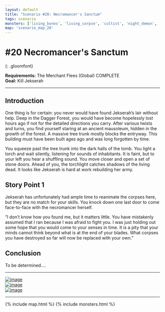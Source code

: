 ```yaml
---
layout: default
title: "Scenario #20: Necromancer's Sanctum"
tags: scenario
monsters: ['living_bones', 'living_corpse', 'cultist', 'night_demon', 'jekserah']
map: 'scenario_map_20'
---
```


# #20 Necromancer's Sanctum
{: .gloomfont}

__Requirements:__ The Merchant Flees (Global) COMPLETE <br>
__Goal:__ Kill Jekserah <br>

***

## Introduction

One thing is for certain: you never would have found Jekserah’s lair without help. Deep
in the Dagger Forest, you would have become hopelessly lost hours ago if not for the
detailed directions you carry. After various twists and turns, you find yourself staring
at an ancient mausoleum, hidden in the growth of the forest. A massive tree trunk mostly
blocks the entryway. This building must have been built ages ago and was long forgotten
by time.

You squeeze past the tree trunk into the dark halls of the tomb. You light a torch and
wait silently, listening for sounds of inhabitants. It is faint, but to your left you
hear a shuffling sound. You move closer and open a set of stone doors. Ahead of you,
the torchlight catches shadows of the living dead. It looks like Jekserah is hard at
work rebuilding her army.

## Story Point 1

Jekserah has unfortunately had ample time to reanimate the corpses here, but they are
no match for your skills. You knock down one last door to come face-to-face with the
necromancer herself.

“I don’t know how you found me, but it matters little. You have mistakenly assumed
that I ran because I was afraid to fight you.  I was just holding out some hope that you
would come to your senses in time. It is a pity that your minds cannot think beyond what
is at the end of your blades. What corpses you have destroyed so far will now be replaced
with your own.”

## Conclusion

To be determined....

***

<section id="game_shots">
  <div class="card">
    <a href="{{ site.baseurl }}/assets/img/game_pics/scenario_20_01.jpg" data-lightbox="scenario_20">
      <img src="{{ site.baseurl }}/assets/img/game_pics/scenario_20_01_tn.jpg" alt="image" />
    </a>
  </div>
  <div class="card">
    <a href="{{ site.baseurl }}/assets/img/game_pics/scenario_20_02.jpg" data-lightbox="scenario_20">
      <img src="{{ site.baseurl }}/assets/img/game_pics/scenario_20_02_tn.jpg" alt="image" />
    </a>
  </div>
  <div class="card">
    <a href="{{ site.baseurl }}/assets/img/game_pics/scenario_20_03.jpg" data-lightbox="scenario_20">
      <img src="{{ site.baseurl }}/assets/img/game_pics/scenario_20_03_tn.jpg" alt="image" />
    </a>
  </div>
</section>

***

{% include map.html %}
{% include monsters.html %}

